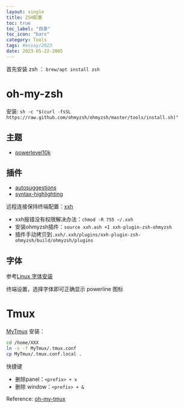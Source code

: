 ```yaml
---
layout: single
title: ZSH配置
toc: true
toc_label: "目录"
toc_icon: "bars"
category: Tools
tags: #essay/2023
date: 2023-05-22-2005
---
```

首先安装 zsh ：
`brew/apt install zsh`
# oh-my-zsh
安装:
`sh -c "$(curl -fsSL https://raw.github.com/ohmyzsh/ohmyzsh/master/tools/install.sh)"`

## 主题 
- [powerlevel10k](https://github.com/romkatv/powerlevel10k#oh-my-zsh)

## 插件 
- [autosuggestions](https://github.com/zsh-users/zsh-autosuggestions/blob/master/INSTALL.md)
- [syntax-highlighting](https://github.com/zsh-users/zsh-syntax-highlighting)

远程连接保持终端配置：[xxh](https://github.com/xxh/xxh#seamless-oh-my-zsh-demo)
- xxh报错没有权限解决办法：`chmod -R 755 ~/.xxh`
- 安装ohmyzsh插件：`source xxh.ash +I xxh-plugin-zsh-ohmyzsh`
- 插件手动拷贝到`.xxh/.xxh/plugins/xxh-plugin-zsh-ohmyzsh/build/ohmyzsh/plugins`
 
## 字体
参考[Linux 字体安装](../linux-fonts/)

终端设置，选择字体即可正确显示 powerline 图标

# Tmux
[MyTmux](https://github.com/PHLens/MyTmux)
安装：
```bash
cd /home/XXX
ln -s -f MyTmux/.tmux.conf
cp MyTmux/.tmux.conf.local .
```
快捷键
- 删除panel：`<prefix> + x`
- 删除 window：`<prefix> + &` 

Reference:  [oh-my-tmux](https://github.com/gpakosz/.tmux)
